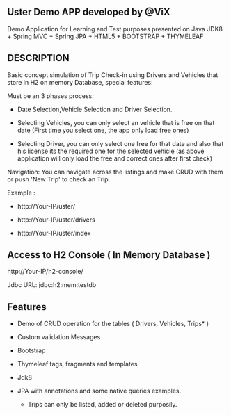 

## Uster Demo APP developed by @ViX

   Demo Application for Learning and Test purposes presented on Java JDK8 + Spring MVC + Spring JPA + HTML5 + BOOTSTRAP + THYMELEAF
               
   ## DESCRIPTION ##
   
   Basic concept simulation of Trip Check-in  using Drivers and Vehicles that store in H2 on memory Database, special features:
                  
   Must be an 3 phases process: 
   
   * Date Selection,Vehicle Selection and Driver Selection.
   
   * Selecting Vehicles, you can only select an vehicle that is free on that date (First time you select one, the app only load free ones)
   
   * Selecting Driver, you can only select one free for that date and also  that his license its the required one for the selected vehicle (as above application will only load the free and correct ones after first check)
					
   Navigation: You can navigate across the listings and make CRUD with them or push 'New Trip' to check an Trip.
   
   Example : 
   
   * http://Your-IP/uster/
   
   * http://Your-IP/uster/drivers
   
   * http://Your-IP/uster/index

## Access to H2 Console ( In Memory Database )

http://Your-IP/h2-console/

Jdbc URL: jdbc:h2:mem:testdb 

## Features

- Demo of CRUD operation for the tables ( Drivers, Vehicles, Trips* )
- Custom validation Messages
- Bootstrap 
- Thymeleaf tags, fragments and templates
- Jdk8
- JPA with annotations and some native queries examples.
	
	* Trips can only be listed, added or deleted purposily.

